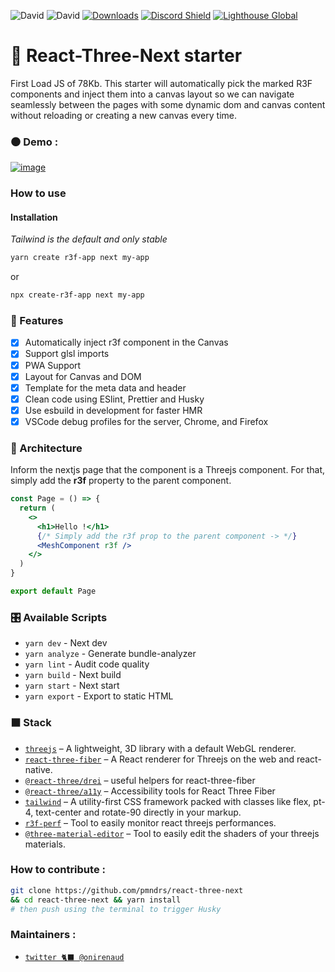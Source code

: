 ![David](https://img.shields.io/david/pmndrs/react-three-next?color=%23000000) ![David](https://img.shields.io/david/dev/pmndrs/react-three-next?color=%23000000) [![Downloads](https://img.shields.io/npm/dt/create-r3f-app.svg?style=flat&colorA=000000&colorB=000000)](https://www.npmjs.com/package/create-r3f-app) [![Discord Shield](https://img.shields.io/discord/740090768164651008?style=flat&colorA=000000&colorB=000000&label=discord&logo=discord&logoColor=ffffff)](https://discord.gg/ZZjjNvJ) [![Lighthouse Global](https://ghcdn.rawgit.org/pmndrs/react-three-next/main/public/img/scores/lighthouse.svg)](https://github.com/pmndrs/react-three-next)

# :japanese_castle: React-Three-Next starter

First Load JS of 78Kb. This starter will automatically pick the marked R3F components and inject them into a canvas layout so we can navigate seamlessly between the pages with some dynamic dom and canvas content without reloading or creating a new canvas every time.

### ⚫ Demo :

[![image](https://user-images.githubusercontent.com/15867665/103925301-a90c6380-515a-11eb-8aa9-a2bc01b7971f.png)](https://react-three-next.vercel.app/)

### How to use

#### Installation

_Tailwind is the default and only stable_

```sh
yarn create r3f-app next my-app
```

or

```sh
npx create-r3f-app next my-app
```

### :mount_fuji: Features

- [x] Automatically inject r3f component in the Canvas
- [x] Support glsl imports
- [x] PWA Support
- [x] Layout for Canvas and DOM
- [x] Template for the meta data and header
- [x] Clean code using ESlint, Prettier and Husky
- [x] Use esbuild in development for faster HMR
- [x] VSCode debug profiles for the server, Chrome, and Firefox

### :bullettrain_side: Architecture

Inform the nextjs page that the component is a Threejs component. For that, simply add the **r3f** property to the parent component.

```jsx
const Page = () => {
  return (
    <>
      <h1>Hello !</h1>
      {/* Simply add the r3f prop to the parent component -> */}
      <MeshComponent r3f />
    </>
  )
}

export default Page
```

### :control_knobs: Available Scripts

- `yarn dev` - Next dev
- `yarn analyze` - Generate bundle-analyzer
- `yarn lint` - Audit code quality
- `yarn build` - Next build
- `yarn start` - Next start
- `yarn export` - Export to static HTML

### ⬛ Stack

- [`threejs`](https://github.com/mrdoob/three.js/) &ndash; A lightweight, 3D library with a default WebGL renderer.
- [`react-three-fiber`](https://github.com/pmndrs/react-three-fiber) &ndash; A React renderer for Threejs on the web and react-native.
- [`@react-three/drei`](https://github.com/pmndrs/drei) &ndash; useful helpers for react-three-fiber
- [`@react-three/a11y`](https://github.com/pmndrs/react-three-a11y/) &ndash; Accessibility tools for React Three Fiber
- [`tailwind`](https://tailwindcss.com/docs) &ndash; A utility-first CSS framework packed with classes like flex, pt-4, text-center and rotate-90 directly in your markup.
- [`r3f-perf`](https://github.com/RenaudRohlinger/r3f-perf) &ndash; Tool to easily monitor react threejs performances.
- [`@three-material-editor`](https://github.com/RenaudRohlinger/three-material-editor) &ndash; Tool to easily edit the shaders of your threejs materials.

### How to contribute :

```bash
git clone https://github.com/pmndrs/react-three-next
&& cd react-three-next && yarn install
# then push using the terminal to trigger Husky
```

### Maintainers :

- [`twitter 🐈‍⬛ @onirenaud`](https://twitter.com/onirenaud)
